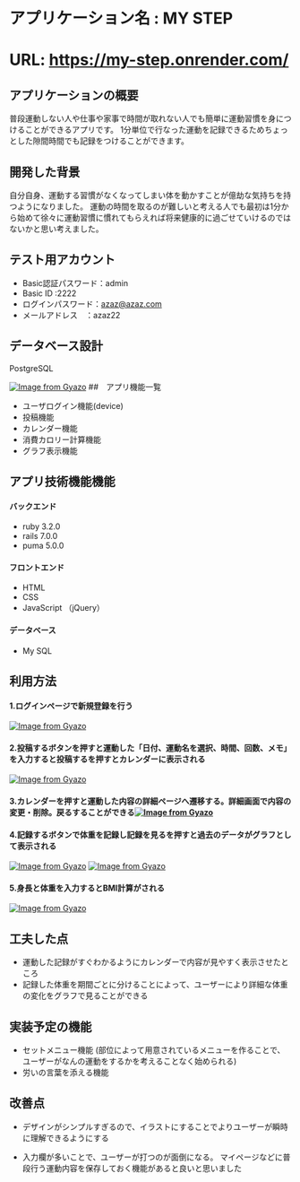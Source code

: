 # アプリケーション名 : MY STEP

# URL:  https://my-step.onrender.com/

## アプリケーションの概要

普段運動しない人や仕事や家事で時間が取れない人でも簡単に運動習慣を身につけることができるアプリです。
1分単位で行なった運動を記録できるためちょっとした隙間時間でも記録をつけることができます。



## 開発した背景
自分自身、運動する習慣がなくなってしまい体を動かすことが億劫な気持ちを持つようになりました。
運動の時間を取るのが難しいと考える人でも最初は1分から始めて徐々に運動習慣に慣れてもらえれば将来健康的に過ごせていけるのではないかと思い考えました。


## テスト用アカウント

* Basic認証パスワード：admin
* Basic ID         :2222
* ログインパスワード：azaz@azaz.com
* メールアドレス　：azaz22



## データベース設計

PostgreSQL


[![Image from Gyazo](https://i.gyazo.com/d84bb89fd1cdcd944d2d3db4cc8d5e28.png)](https://gyazo.com/d84bb89fd1cdcd944d2d3db4cc8d5e28)
##　アプリ機能一覧
* ユーザログイン機能(device)
* 投稿機能
* カレンダー機能
* 消費カロリー計算機能
* グラフ表示機能

## アプリ技術機能機能
#### バックエンド
* ruby 3.2.0
* rails 7.0.0
* puma 5.0.0

####  フロントエンド
* HTML
* CSS
* JavaScript （jQuery）

#### データベース
* My SQL


## 利用方法

#### 1.ログインページで新規登録を行う

[![Image from Gyazo](https://i.gyazo.com/2401cd7e6f3c1107cd17036fcf0a083f.gif)](https://gyazo.com/2401cd7e6f3c1107cd17036fcf0a083f)
#### 2.投稿するボタンを押すと運動した「日付、運動名を選択、時間、回数、メモ」を入力すると投稿するを押すとカレンダーに表示される

[![Image from Gyazo](https://i.gyazo.com/69fb0da7e141ff435d13a7b82fef3171.gif)](https://gyazo.com/69fb0da7e141ff435d13a7b82fef3171)

#### 3.カレンダーを押すと運動した内容の詳細ページへ遷移する。詳細画面で内容の変更・削除。戻るすることができる[![Image from Gyazo](https://i.gyazo.com/3e002fbd85f4ebc7cf54c4514d36c5a5.gif)](https://gyazo.com/3e002fbd85f4ebc7cf54c4514d36c5a5)
#### 4.記録するボタンで体重を記録し記録を見るを押すと過去のデータがグラフとして表示される

[![Image from Gyazo](https://i.gyazo.com/6ee2bf364ba8761cd1f47383184bf9d0.gif)](https://gyazo.com/6ee2bf364ba8761cd1f47383184bf9d0)
[![Image from Gyazo](https://i.gyazo.com/94799cea690c4b5d7b33b2d61df0226c.png)](https://gyazo.com/94799cea690c4b5d7b33b2d61df0226c)



#### 5.身長と体重を入力するとBMI計算がされる


[![Image from Gyazo](https://i.gyazo.com/337b7dfc9c5493b0a03b481890512489.gif)](https://gyazo.com/337b7dfc9c5493b0a03b481890512489)



## 工夫した点
* 運動した記録がすぐわかるようにカレンダーで内容が見やすく表示させたところ
* 記録した体重を期間ごとに分けることによって、ユーザーにより詳細な体重の変化をグラフで見ることができる


## 実装予定の機能
* セットメニュー機能
(部位によって用意されているメニューを作ることで、ユーザーがなんの運動をするかを考えることなく始められる)
* 労いの言葉を添える機能

## 改善点
* デザインがシンプルすぎるので、イラストにすることでよりユーザーが瞬時に理解できるようにする

* 入力欄が多いことで、ユーザーが打つのが面倒になる。
マイページなどに普段行う運動内容を保存しておく機能があると良いと思いました
